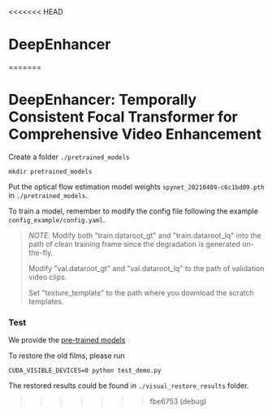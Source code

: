 <<<<<<< HEAD
# DeepEnhancer
=======
# DeepEnhancer: Temporally Consistent Focal Transformer for Comprehensive Video Enhancement



Create a folder ```./pretrained_models```
```
mkdir pretrained_models
```
Put the optical flow estimation model weights ```spynet_20210409-c6c1bd09.pth``` in ```./pretrained_models```.

To train a model, remember to modify the config file following the example ```config_example/config.yaml```.

> *NOTE*: 
>  Modify both "train.dataroot_gt" and "train.dataroot_lq" into the path of clean training frame since the degradation is generated on-the-fly.
>
>  Modify "val.dataroot_gt" and "val.dataroot_lq" to the path of validation video clips.
>
>  Set "texture_template" to the path where you download the scratch templates.


### Test

We provide the [pre-trained models]()


To restore the old films, please run
```
CUDA_VISIBLE_DEVICES=0 python test_demo.py
```
The restored results could be found in ```./visual_restore_results``` folder.
>>>>>>> fbe6753 (debug)
